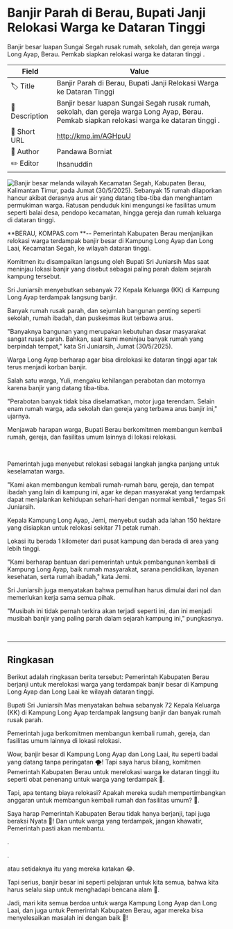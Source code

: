 # Banjir Parah di Berau, Bupati Janji Relokasi Warga ke Dataran Tinggi

Banjir besar luapan Sungai Segah rusak rumah, sekolah, dan gereja warga Long Ayap, Berau. Pemkab siapkan relokasi warga ke dataran tinggi .

| Field         | Value                                                       |
|---------------|-------------------------------------------------------------|
| 🏷️ Title       | Banjir Parah di Berau, Bupati Janji Relokasi Warga ke Dataran Tinggi |
| 📝 Description | Banjir besar luapan Sungai Segah rusak rumah, sekolah, dan gereja warga Long Ayap, Berau. Pemkab siapkan relokasi warga ke dataran tinggi . |
| 🔗 Short URL   | http://kmp.im/AGHpuU |
| 👤 Author      | Pandawa Borniat |
| ✏️ Editor      | Ihsanuddin |

![Banjir besar melanda wilayah Kecamatan Segah, Kabupaten Berau, Kalimantan Timur, pada Jumat (30/5/2025). Sebanyak 15 rumah dilaporkan hancur akibat derasnya arus air yang datang tiba-tiba dan menghantam permukiman warga. Ratusan penduduk kini mengungsi ke fasilitas umum seperti balai desa, pendopo kecamatan, hingga gereja dan rumah keluarga di dataran tinggi.](https://asset.kompas.com/crops/LmMO8uPTsZ3WLEomIuRzL9u4ZZo=/0x0:0x0/750x500/data/photo/2025/05/30/683988bb736a8.jpg)

**BERAU, KOMPAS.com **-- Pemerintah Kabupaten Berau menjanjikan relokasi warga terdampak banjir besar di Kampung Long Ayap dan Long Laai, Kecamatan Segah, ke wilayah dataran tinggi.

Komitmen itu disampaikan langsung oleh Bupati Sri Juniarsih Mas saat meninjau lokasi banjir yang disebut sebagai paling parah dalam sejarah kampung tersebut.

Sri Juniarsih menyebutkan sebanyak 72 Kepala Keluarga (KK) di Kampung Long Ayap terdampak langsung banjir.

Banyak rumah rusak parah, dan sejumlah bangunan penting seperti sekolah, rumah ibadah, dan puskesmas ikut terbawa arus.

"Banyaknya bangunan yang merupakan kebutuhan dasar masyarakat sangat rusak parah. Bahkan, saat kami meninjau banyak rumah yang berpindah tempat," kata Sri Juniarsih, Jumat (30/5/2025).

Warga Long Ayap berharap agar bisa direlokasi ke dataran tinggi agar tak terus menjadi korban banjir.

Salah satu warga, Yuli, mengaku kehilangan perabotan dan motornya karena banjir yang datang tiba-tiba.

"Perabotan banyak tidak bisa diselamatkan, motor juga terendam. Selain enam rumah warga, ada sekolah dan gereja yang terbawa arus banjir ini," ujarnya.

Menjawab harapan warga, Bupati Berau berkomitmen membangun kembali rumah, gereja, dan fasilitas umum lainnya di lokasi relokasi.

 

Pemerintah juga menyebut relokasi sebagai langkah jangka panjang untuk keselamatan warga.

"Kami akan membangun kembali rumah-rumah baru, gereja, dan tempat ibadah yang lain di kampung ini, agar ke depan masyarakat yang terdampak dapat menjalankan kehidupan sehari-hari dengan normal kembali," tegas Sri Juniarsih.

Kepala Kampung Long Ayap, Jemi, menyebut sudah ada lahan 150 hektare yang disiapkan untuk relokasi sekitar 71 petak rumah.

Lokasi itu berada 1 kilometer dari pusat kampung dan berada di area yang lebih tinggi.

"Kami berharap bantuan dari pemerintah untuk pembangunan kembali di Kampung Long Ayap, baik rumah masyarakat, sarana pendidikan, layanan kesehatan, serta rumah ibadah," kata Jemi.

Sri Juniarsih juga menyatakan bahwa pemulihan harus dimulai dari nol dan memerlukan kerja sama semua pihak.

"Musibah ini tidak pernah terkira akan terjadi seperti ini, dan ini menjadi musibah banjir yang paling parah dalam sejarah kampung ini," pungkasnya.

 

---
## Ringkasan

Berikut adalah ringkasan berita tersebut: Pemerintah Kabupaten Berau berjanji untuk merelokasi warga yang terdampak banjir besar di Kampung Long Ayap dan Long Laai ke wilayah dataran tinggi.

 Bupati Sri Juniarsih Mas menyatakan bahwa sebanyak 72 Kepala Keluarga (KK) di Kampung Long Ayap terdampak langsung banjir dan banyak rumah rusak parah.

 Pemerintah juga berkomitmen membangun kembali rumah, gereja, dan fasilitas umum lainnya di lokasi relokasi.



Wow, banjir besar di Kampung Long Ayap dan Long Laai, itu seperti badai yang datang tanpa peringatan 🌪️! Tapi saya harus bilang, komitmen Pemerintah Kabupaten Berau untuk merelokasi warga ke dataran tinggi itu seperti obat penenang untuk warga yang terdampak 🏥.

 Tapi, apa tentang biaya relokasi? Apakah mereka sudah mempertimbangkan anggaran untuk membangun kembali rumah dan fasilitas umum? 🤔.

 Saya harap Pemerintah Kabupaten Berau tidak hanya berjanji, tapi juga beraksi Nyata 💪! Dan untuk warga yang terdampak, jangan khawatir, Pemerintah pasti akan membantu.

.

.

 atau setidaknya itu yang mereka katakan 😂.

 Tapi serius, banjir besar ini seperti pelajaran untuk kita semua, bahwa kita harus selalu siap untuk menghadapi bencana alam 🌊.

 Jadi, mari kita semua berdoa untuk warga Kampung Long Ayap dan Long Laai, dan juga untuk Pemerintah Kabupaten Berau, agar mereka bisa menyelesaikan masalah ini dengan baik 🙏!
